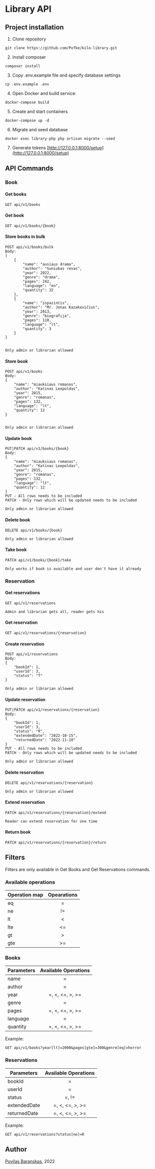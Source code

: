 # Library API

## Project installation
1. Clone repository
```
git clone https://github.com/Pofke/kilo-library.git
```

2. Install composer
```
composer install
```
3. Copy .env.example file and specify database settings
```
cp .env.example .env
```
4. Open Docker and build service:
```
docker-compose build
```
5. Create and start containers
```
docker-compose up -d
```
6. Migrate and seed database
```
docker exec library-php php artisan migrate --seed
```
7. Generate tokens
[http://127.0.0.1:8000/setup](http://127.0.0.1:8000/setup)


## API Commands
### Book
#### Get books
```
GET api/v1/books
```
#### Get book
```
GET api/v1/books/{book}
```
#### Store books in bulk
```
POST api/v1/books/bulk
Body:
[
	{
		"name": "ausiaus drama",
		"author": "Suniukas rexas",
		"year": 2022,
		"genre": "drama",
		"pages": 242,
		"language": "en",
		"quantity": 32
	},
	{
		"name": "ispazintis",
		"author": "Mr. Jonas Kazakevičius",
		"year": 2013,
		"genre": "biografija",
		"pages": 110,
		"language": "lt",
		"quantity": 3
	}
]


Only admin or librarian allowed
```
#### Store book
```
POST api/v1/books
Body:
{
	"name": "miauksiaus romanas",
	"author": "Katinas Leopoldas",
	"year": 2015,
	"genre": "romanas",
	"pages": 132,
	"language": "lt",
	"quantity": 12
}


Only admin or librarian allowed
```
#### Update book
```
PUT|PATCH api/v1/books/{book}
Body:
{
	"name": "miauksiaus romanas",
	"author": "Katinas Leopoldas",
	"year": 2015,
	"genre": "romanas",
	"pages": 132,
	"language": "lt",
	"quantity": 12
}
PUT - All rows needs to be included
PATCH - Only rows which will be updated needs to be included

Only admin or librarian allowed
```
#### Delete book
```
DELETE api/v1/books/{book}

Only admin or librarian allowed
```
#### Take book
```
PATCH api/v1/books/{book}/take

Only works if book is available and user don't have it already
```

### Reservation

#### Get reservations 
```
GET api/v1/reservations

Admin and librarian gets all, reader gets his
```
#### Get reservation
```
GET api/v1/reservations/{reservation}
```
#### Create reservation
```
POST api/v1/reservations
Body:
{
	"bookId": 1,
	"userId": 3,
	"status": "T"
}

Only admin or librarian allowed
```
#### Update reservation
```
PUT|PATCH api/v1/reservations/{reservation}
Body:
{
    "bookId": 1,
    "userId": 3,
    "status": "R",
    "extendedDate": "2022-10-15",
    "returnedDate": "2022-11-10"
}
PUT - All rows needs to be included
PATCH - Only rows which will be updated needs to be included

Only admin or librarian allowed
```
#### Delete reservation
```
DELETE api/v1/reservations/{reservation}

Only admin or librarian allowed
```
#### Extend reservation
```
PATCH api/v1/reservations/{reservation}/extend

Reader can extend reservation for one time
```
#### Return book
```
PATCH api/v1/reservations/{reservation}/return
```

## Filters
Filters are only available in Get Books and Get Reservations commands.
### Available operations

| Operation map | Opearations |
|---------------|:-----------:|
| eq            |      =      |
| ne            |     !=      |
| lt            |      <      |
| lte           |     <=      |
| gt            |      >      |
| gte           |     >=      |

### Books
| Parameters | Available Operations |
|------------|:--------------------:|
| name       |          =           |
| author     |          =           |
| year       |   =, <, <=, >, >=    |
| genre      |          =           |
| pages      |   =, <, <=, >, >=    |
| language   |          =           |
| quantity   |   =, <, <=, >, >=    |
Example:
```
GET api/v1/books?year[lt]=2000&pages[gte]=300&genre[eq]=horror
```

### Reservations
| Parameters   | Available Operations |
|--------------|:--------------------:|
| bookId       |          =           |
| userId       |          =           |
| status       |        =, !=         |
| extendedDate |   =, <, <=, >, >=    |
| returnedDate |   =, <, <=, >, >=    |
Example:
```
GET api/v1/reservations?status[ne]=R
```


## Author
[Povilas Baranskas](https://github.com/Pofke), 2022
